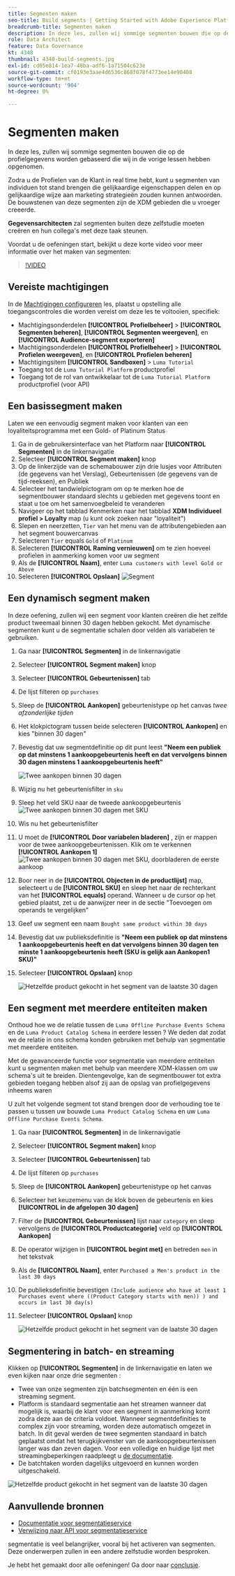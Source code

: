 ```yaml
---
title: Segmenten maken
seo-title: Build segments | Getting Started with Adobe Experience Platform for Data Architects and Data Engineers
breadcrumb-title: Segmenten maken
description: In deze les, zullen wij sommige segmenten bouwen die op de profielgegevens worden gebaseerd die wij in de vorige lessen hebben ingegeten.
role: Data Architect
feature: Data Governance
kt: 4348
thumbnail: 4348-build-segments.jpg
exl-id: cd05e814-1ea7-48ba-adf6-1a71504c623e
source-git-commit: cf0193e3aae4d6536c868f078f4773ee14e90408
workflow-type: tm+mt
source-wordcount: '904'
ht-degree: 0%

---
```


# Segmenten maken

<!-- 30 min-->
In deze les, zullen wij sommige segmenten bouwen die op de profielgegevens worden gebaseerd die wij in de vorige lessen hebben opgenomen.

Zodra u de Profielen van de Klant in real time hebt, kunt u segmenten van individuen tot stand brengen die gelijkaardige eigenschappen delen en op gelijkaardige wijze aan marketing strategieën zouden kunnen antwoorden. De bouwstenen van deze segmenten zijn de XDM gebieden die u vroeger creeerde.

**Gegevensarchitecten** zal segmenten buiten deze zelfstudie moeten creëren en hun collega&#39;s met deze taak steunen.

Voordat u de oefeningen start, bekijkt u deze korte video voor meer informatie over het maken van segmenten:
>[!VIDEO](https://video.tv.adobe.com/v/27254?quality=12&learn=on)


## Vereiste machtigingen

In de [Machtigingen configureren](configure-permissions.md) les, plaatst u opstelling alle toegangscontroles die worden vereist om deze les te voltooien, specifiek:

* Machtigingsonderdelen **[!UICONTROL Profielbeheer]** > **[!UICONTROL Segmenten beheren]**, **[!UICONTROL Segmenten weergeven]**, en **[!UICONTROL Audience-segment exporteren]**
* Machtigingsonderdelen **[!UICONTROL Profielbeheer]** > **[!UICONTROL Profielen weergeven]**, en **[!UICONTROL Profielen beheren]**
* Machtigingsitem **[!UICONTROL Sandboxen]** > `Luma Tutorial`
* Toegang tot de `Luma Tutorial Platform` productprofiel
* Toegang tot de rol van ontwikkelaar tot de `Luma Tutorial Platform` productprofiel (voor API)

## Een basissegment maken

Laten we een eenvoudig segment maken voor klanten van een loyaliteitsprogramma met een Gold- of Platinum Status

1. Ga in de gebruikersinterface van het Platform naar **[!UICONTROL Segmenten]** in de linkernavigatie
1. Selecteer **[!UICONTROL Segment maken]** knop
1. Op de linkerzijde van de schemabouwer zijn drie lusjes voor Attributen (de gegevens van het Verslag), Gebeurtenissen (de gegevens van de tijd-reeksen), en Publiek
1. Selecteer het tandwielpictogram om op te merken hoe de segmentbouwer standaard slechts u gebieden met gegevens toont en staat u toe om het samenvoegbeleid te veranderen
1. Navigeer op het tabblad Kenmerken naar het tabblad **XDM Individueel profiel > Loyalty** map (u kunt ook zoeken naar &quot;loyaliteit&quot;)
1. Slepen en neerzetten, `Tier` van het menu van de attributengebieden aan het segment bouwercanvas
1. Selecteren `Tier` equals `Gold` of `Platinum`
1. Selecteren **[!UICONTROL Raming vernieuwen]** om te zien hoeveel profielen in aanmerking komen voor uw segment
1. Als de **[!UICONTROL Naam]**, enter `Luma customers with level Gold or Above`
1. Selecteren **[!UICONTROL Opslaan]**
   ![Segment](assets/segment-goldOrAbove.png)

<!--## Build a sequential segment-->

## Een dynamisch segment maken

In deze oefening, zullen wij een segment voor klanten creëren die het zelfde product tweemaal binnen 30 dagen hebben gekocht. Met dynamische segmenten kunt u de segmentatie schalen door velden als variabelen te gebruiken.

1. Ga naar **[!UICONTROL Segmenten]** in de linkernavigatie
1. Selecteer **[!UICONTROL Segment maken]** knop
1. Selecteer **[!UICONTROL Gebeurtenissen]** tab
1. De lijst filteren op `purchases`
1. Sleep de **[!UICONTROL Aankopen]** gebeurtenistype op het canvas _twee afzonderlijke tijden_
1. Het klokpictogram tussen beide selecteren **[!UICONTROL Aankopen]** en kies &quot;binnen 30 dagen&quot;
1. Bevestig dat uw segmentdefinitie op dit punt leest **&quot;Neem een publiek op dat minstens 1 aankoopgebeurtenis heeft en dat vervolgens binnen 30 dagen minstens 1 aankoopgebeurtenis heeft&quot;**

   ![Twee aankopen binnen 30 dagen](assets/segment-twoPurchases.png)
1. Wijzig nu het gebeurtenisfilter in `sku`
1. Sleep het veld SKU naar de tweede aankoopgebeurtenis
   ![Twee aankopen binnen 30 dagen met SKU](assets/segment-twoPurchases-addSku.png)
1. Wis nu het gebeurtenisfilter
1. U moet de **[!UICONTROL Door variabelen bladeren]** , zijn er mappen voor de twee aankoopgebeurtenissen. Klik om te verkennen **[!UICONTROL Aankopen 1]**\
   ![Twee aankopen binnen 30 dagen met SKU, doorbladeren de eerste aankoop](assets/segment-twoPurchases-browsePurchaseOne.png)
1. Boor neer in de **[!UICONTROL Objecten in de productlijst]** map, selecteert u de **[!UICONTROL SKU]** en sleep het naar de rechterkant van het **[!UICONTROL equals]** operand. Wanneer u de cursor op het gebied plaatst, zet u de aanwijzer neer in de sectie &quot;Toevoegen om operands te vergelijken&quot;
1. Geef uw segment een naam `Bought same product within 30 days`
1. Bevestig dat uw publieksdefinitie is **&quot;Neem een publiek op dat minstens 1 aankoopgebeurtenis heeft en dat vervolgens binnen 30 dagen ten minste 1 aankoopgebeurtenis heeft (SKU is gelijk aan Aankopen1 SKU)&quot;**
1. Selecteer **[!UICONTROL Opslaan]** knop

   ![Hetzelfde product gekocht in het segment van de laatste 30 dagen](assets/segment-boughtSameProduct.png)

## Een segment met meerdere entiteiten maken

Onthoud hoe we de relatie tussen de `Luma Offline Purchase Events Schema` en de `Luma Product Catalog Schema` in eerdere lessen ? We deden dat zodat we de relatie in ons schema konden gebruiken met behulp van segmentatie met meerdere entiteiten.

Met de geavanceerde functie voor segmentatie van meerdere entiteiten kunt u segmenten maken met behulp van meerdere XDM-klassen om uw schema&#39;s uit te breiden. Dientengevolge, kan de segmentbouwer tot extra gebieden toegang hebben alsof zij aan de opslag van profielgegevens inheems waren

U zult het volgende segment tot stand brengen door de verhouding toe te passen u tussen uw bouwde `Luma Product Catalog Schema` en uw `Luma Offline Purchase Events Schema`.

1. Ga naar **[!UICONTROL Segmenten]** in de linkernavigatie
1. Selecteer **[!UICONTROL Segment maken]** knop
1. Selecteer **[!UICONTROL Gebeurtenissen]** tab
1. De lijst filteren op `purchases`
1. Sleep de **[!UICONTROL Aankopen]** gebeurtenistype op het canvas
1. Selecteer het keuzemenu van de klok boven de gebeurtenis en kies **[!UICONTROL in de afgelopen 30 dagen]**
1. Filter de **[!UICONTROL Gebeurtenissen]** lijst naar `category` en sleep vervolgens de **[!UICONTROL Productcategorie]** veld op **[!UICONTROL Aankopen]**
1. De operator wijzigen in **[!UICONTROL begint met]** en betreden `men` in het tekstvak
1. Als de **[!UICONTROL Naam]**, enter `Purchased a Men's product in the last 30 days`
1. De publieksdefinitie bevestigen `(Include audience who have at least 1 Purchases event where ((Product Category starts with men)) ) and occurs in last 30 day(s)`
1. Selecteer **[!UICONTROL Opslaan]** knop

   ![Hetzelfde product gekocht in het segment van de laatste 30 dagen](assets/segment-purchasedMens.png)

## Segmentering in batch- en streaming

Klikken op **[!UICONTROL Segmenten]** in de linkernavigatie en laten we even kijken naar onze drie segmenten :

* Twee van onze segmenten zijn batchsegmenten en één is een streaming segment.
* Platform is standaard segmentatie aan het streamen wanneer dat mogelijk is, waarbij de klant voor een segment in aanmerking komt zodra deze aan de criteria voldoet. Wanneer segmentdefinities te complex zijn voor streaming, worden deze automatisch omgezet in batch. In dit geval werden de twee segmenten standaard in batch geplaatst omdat het terugkijkvenster van de aankoopgebeurtenissen langer was dan zeven dagen. Voor een volledige en huidige lijst met streamingbeperkingen raadpleegt u [de documentatie](https://experienceleague.adobe.com/docs/experience-platform/segmentation/ui/streaming-segmentation.html).
* De batchtaken worden dagelijks uitgevoerd en kunnen worden uitgeschakeld.

![Hetzelfde product gekocht in het segment van de laatste 30 dagen](assets/segment-review.png)

## Aanvullende bronnen

* [Documentatie voor segmentatieservice](https://experienceleague.adobe.com/docs/experience-platform/segmentation/home.html)
* [Verwijzing naar API voor segmentatieservice](https://www.adobe.io/experience-platform-apis/references/segmentation/)

segmentatie is veel belangrijker, vooral bij het activeren van segmenten. Deze onderwerpen zullen in een andere zelfstudie worden besproken.

Je hebt het gemaakt door alle oefeningen! Ga door naar [conclusie](conclusion.md).
